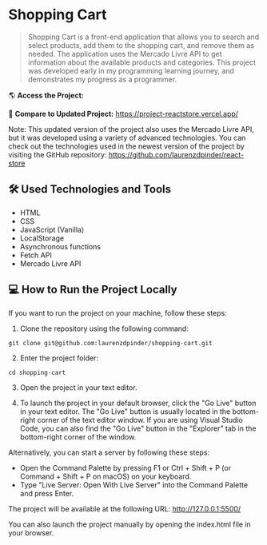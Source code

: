 # Shopping Cart

> Shopping Cart is a front-end application that allows you to search and select products, add them to the shopping cart, and remove them as needed. The application uses the Mercado Livre API to get information about the available products and categories. This project was developed early in my programming learning journey, and demonstrates my progress as a programmer.

🌎 **Access the Project:** 

🔗 **Compare to Updated Project:** https://project-reactstore.vercel.app/

Note: This updated version of the project also uses the Mercado Livre API, but it was developed using a variety of advanced technologies. You can check out the technologies used in the newest version of the project by visiting the GitHub repository: https://github.com/laurenzdpinder/react-store

## 🛠️ Used Technologies and Tools

* HTML
* CSS
* JavaScript (Vanilla)
* LocalStorage
* Asynchronous functions
* Fetch API
* Mercado Livre API

## 💻 How to Run the Project Locally

If you want to run the project on your machine, follow these steps:

1. Clone the repository using the following command:

```
git clone git@github.com:laurenzdpinder/shopping-cart.git
```

2. Enter the project folder:

```
cd shopping-cart
```

3. Open the project in your text editor.

4. To launch the project in your default browser, click the "Go Live" button in your text editor. The "Go Live" button is usually located in the bottom-right corner of the text editor window. If you are using Visual Studio Code, you can also find the "Go Live" button in the "Explorer" tab in the bottom-right corner of the window.

Alternatively, you can start a server by following these steps:

* Open the Command Palette by pressing F1 or Ctrl + Shift + P (or Command + Shift + P on macOS) on your keyboard.
* Type "Live Server: Open With Live Server" into the Command Palette and press Enter.

The project will be available at the following URL: http://127.0.0.1:5500/

You can also launch the project manually by opening the index.html file in your browser.